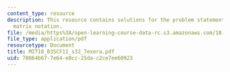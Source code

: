 ```yaml
---
content_type: resource
description: This resource contains solutions for the problem statements related to
  matrix notation.
file: /media/https%3A/open-learning-course-data-rc.s3.amazonaws.com/18-03sc-differential-equations-fall-2011/70864b677e64e0cc25dac2ce7ee60923_MIT18_03SCF11_s32_7exera.pdf
file_type: application/pdf
resourcetype: Document
title: MIT18_03SCF11_s32_7exera.pdf
uid: 70864b67-7e64-e0cc-25da-c2ce7ee60923
---
```

